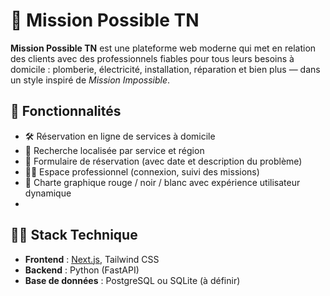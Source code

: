 # 🔧 Mission Possible TN

**Mission Possible TN** est une plateforme web moderne qui met en relation des clients avec des professionnels fiables pour tous leurs besoins à domicile : plomberie, électricité, installation, réparation et bien plus — dans un style inspiré de *Mission Impossible*.

## 🚀 Fonctionnalités

- 🛠️ Réservation en ligne de services à domicile  
- 📍 Recherche localisée par service et région  
- 📅 Formulaire de réservation (avec date et description du problème)  
- 👨‍🔧 Espace professionnel (connexion, suivi des missions)  
- 🎨 Charte graphique rouge / noir / blanc avec expérience utilisateur dynamique
- 
## 🧑‍💻 Stack Technique

- **Frontend** : [Next.js](https://nextjs.org/), Tailwind CSS  
- **Backend** : Python (FastAPI)  
- **Base de données** : PostgreSQL ou SQLite (à définir)  



